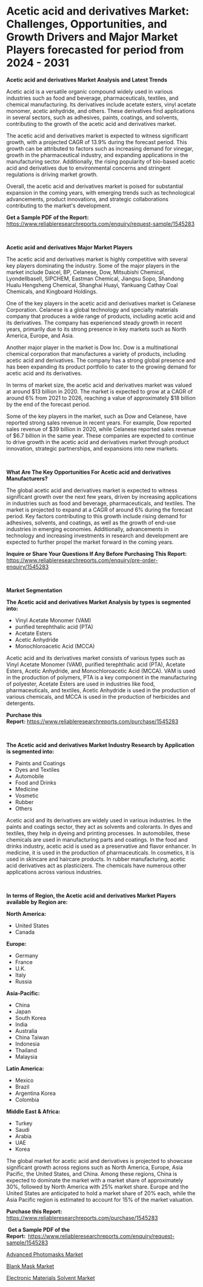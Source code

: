 <p><h1>Acetic acid and derivatives Market: Challenges, Opportunities, and Growth Drivers and Major Market Players forecasted for period from 2024 - 2031</h1></p><p><strong>Acetic acid and derivatives Market Analysis and Latest Trends</strong></p>
<p><p>Acetic acid is a versatile organic compound widely used in various industries such as food and beverage, pharmaceuticals, textiles, and chemical manufacturing. Its derivatives include acetate esters, vinyl acetate monomer, acetic anhydride, and others. These derivatives find applications in several sectors, such as adhesives, paints, coatings, and solvents, contributing to the growth of the acetic acid and derivatives market.</p><p>The acetic acid and derivatives market is expected to witness significant growth, with a projected CAGR of 13.9% during the forecast period. This growth can be attributed to factors such as increasing demand for vinegar, growth in the pharmaceutical industry, and expanding applications in the manufacturing sector. Additionally, the rising popularity of bio-based acetic acid and derivatives due to environmental concerns and stringent regulations is driving market growth.</p><p>Overall, the acetic acid and derivatives market is poised for substantial expansion in the coming years, with emerging trends such as technological advancements, product innovations, and strategic collaborations contributing to the market's development.</p></p>
<p><strong>Get a Sample PDF of the Report:&nbsp;</strong> <a href="https://www.reliableresearchreports.com/enquiry/request-sample/1545283">https://www.reliableresearchreports.com/enquiry/request-sample/1545283</a></p>
<p>&nbsp;</p>
<p><strong>Acetic acid and derivatives Major Market Players</strong></p>
<p><p>The acetic acid and derivatives market is highly competitive with several key players dominating the industry. Some of the major players in the market include Daicel, BP, Celanese, Dow, Mitsubishi Chemical, Lyondellbasell, SIPCHEM, Eastman Chemical, Jiangsu Sopo, Shandong Hualu Hengsheng Chemical, Shanghai Huayi, Yankuang Cathay Coal Chemicals, and Kingboard Holdings.</p><p>One of the key players in the acetic acid and derivatives market is Celanese Corporation. Celanese is a global technology and specialty materials company that produces a wide range of products, including acetic acid and its derivatives. The company has experienced steady growth in recent years, primarily due to its strong presence in key markets such as North America, Europe, and Asia.</p><p>Another major player in the market is Dow Inc. Dow is a multinational chemical corporation that manufactures a variety of products, including acetic acid and derivatives. The company has a strong global presence and has been expanding its product portfolio to cater to the growing demand for acetic acid and its derivatives.</p><p>In terms of market size, the acetic acid and derivatives market was valued at around $13 billion in 2020. The market is expected to grow at a CAGR of around 6% from 2021 to 2026, reaching a value of approximately $18 billion by the end of the forecast period.</p><p>Some of the key players in the market, such as Dow and Celanese, have reported strong sales revenue in recent years. For example, Dow reported sales revenue of $39 billion in 2020, while Celanese reported sales revenue of $6.7 billion in the same year. These companies are expected to continue to drive growth in the acetic acid and derivatives market through product innovation, strategic partnerships, and expansions into new markets.</p></p>
<p>&nbsp;</p>
<p><strong>What Are The Key Opportunities For Acetic acid and derivatives Manufacturers?</strong></p>
<p><p>The global acetic acid and derivatives market is expected to witness significant growth over the next few years, driven by increasing applications in industries such as food and beverage, pharmaceuticals, and textiles. The market is projected to expand at a CAGR of around 6% during the forecast period. Key factors contributing to this growth include rising demand for adhesives, solvents, and coatings, as well as the growth of end-use industries in emerging economies. Additionally, advancements in technology and increasing investments in research and development are expected to further propel the market forward in the coming years.</p></p>
<p><strong>Inquire or Share Your Questions If Any Before Purchasing This Report:</strong> <a href="https://www.reliableresearchreports.com/enquiry/pre-order-enquiry/1545283">https://www.reliableresearchreports.com/enquiry/pre-order-enquiry/1545283</a></p>
<p>&nbsp;</p>
<p><strong>Market Segmentation</strong></p>
<p><strong>The Acetic acid and derivatives Market Analysis by types is segmented into:</strong></p>
<p><ul><li>Vinyl Acetate Monomer (VAM)</li><li>purified terephthalic acid (PTA)</li><li>Acetate Esters</li><li>Acetic Anhydride</li><li>Monochloroacetic Acid (MCCA)</li></ul></p>
<p><p>Acetic acid and its derivatives market consists of various types such as Vinyl Acetate Monomer (VAM), purified terephthalic acid (PTA), Acetate Esters, Acetic Anhydride, and Monochloroacetic Acid (MCCA). VAM is used in the production of polymers, PTA is a key component in the manufacturing of polyester, Acetate Esters are used in industries like food, pharmaceuticals, and textiles, Acetic Anhydride is used in the production of various chemicals, and MCCA is used in the production of herbicides and detergents.</p></p>
<p><strong>Purchase this Report:&nbsp;</strong><a href="https://www.reliableresearchreports.com/purchase/1545283">https://www.reliableresearchreports.com/purchase/1545283</a></p>
<p>&nbsp;</p>
<p><strong>The Acetic acid and derivatives Market Industry Research by Application is segmented into:</strong></p>
<p><ul><li>Paints and Coatings</li><li>Dyes and Textiles</li><li>Automobile</li><li>Food and Drinks</li><li>Medicine</li><li>Vosmetic</li><li>Rubber</li><li>Others</li></ul></p>
<p><p>Acetic acid and its derivatives are widely used in various industries. In the paints and coatings sector, they act as solvents and colorants. In dyes and textiles, they help in dyeing and printing processes. In automobiles, these chemicals are used in manufacturing parts and coatings. In the food and drinks industry, acetic acid is used as a preservative and flavor enhancer. In medicine, it is used in the production of pharmaceuticals. In cosmetics, it is used in skincare and haircare products. In rubber manufacturing, acetic acid derivatives act as plasticizers. The chemicals have numerous other applications across various industries.</p></p>
<p>&nbsp;</p>
<p><strong>In terms of Region, the Acetic acid and derivatives Market Players available by Region are:</strong></p>
<p>
    <p> <strong> North America: </strong>
        <ul>
            <li>United States</li>
            <li>Canada</li>
        </ul>
        </p> 
    <p> <strong> Europe: </strong>
        <ul>
            <li>Germany</li>
            <li>France</li>
            <li>U.K.</li>
            <li>Italy</li>
            <li>Russia</li>
        </ul>
        </p> 
    <p> <strong> Asia-Pacific: </strong>
        <ul>
            <li>China</li>
            <li>Japan</li>
            <li>South Korea</li>
            <li>India</li>
            <li>Australia</li>
            <li>China Taiwan</li>
            <li>Indonesia</li>
            <li>Thailand</li>
            <li>Malaysia</li>
        </ul>
        </p> 
    <p> <strong> Latin America: </strong>
        <ul>
            <li>Mexico</li>
            <li>Brazil</li>
            <li>Argentina Korea</li>
            <li>Colombia</li>
        </ul>
        </p> 
    <p> <strong> Middle East & Africa: </strong>
        <ul>
            <li>Turkey</li>
            <li>Saudi</li>
            <li>Arabia</li>
            <li>UAE</li>
            <li>Korea</li>
        </ul>
    </p>
    </p>
<p><p>The global market for acetic acid and derivatives is projected to showcase significant growth across regions such as North America, Europe, Asia Pacific, the United States, and China. Among these regions, China is expected to dominate the market with a market share of approximately 30%, followed by North America with 25% market share. Europe and the United States are anticipated to hold a market share of 20% each, while the Asia Pacific region is estimated to account for 15% of the market valuation.</p></p>
<p><strong>Purchase this Report: </strong><a href="https://www.reliableresearchreports.com/purchase/1545283">https://www.reliableresearchreports.com/purchase/1545283</a></p>
<p>&nbsp;<strong>Get a Sample PDF of the Report:&nbsp;&nbsp;</strong><a href="https://www.reliableresearchreports.com/enquiry/request-sample/1545283">https://www.reliableresearchreports.com/enquiry/request-sample/1545283</a></p>
<p><strong></strong></p>
<p><p><a href="https://silk-columnist-571.notion.site/Advanced-Photomasks-Market-Size-and-Growth-Market-Segmentation-Regional-and-Country-Breakdowns-an-fb58f39c5f054fbba80de0863d8cf169">Advanced Photomasks Market</a></p><p><a href="https://cat-emmental-94b.notion.site/Blank-Mask-Market-Research-Report-The-Key-To-Successful-Business-Strategy-Forecasted-for-Period-fro-597827f479114bd38c37dd65b3c3648d">Blank Mask Market</a></p><p><a href="https://github.com/nicholepatriciadoylenwnrjr0/Market-Research-Report-List-1/blob/main/electronic-materials-solvent-market.md">Electronic Materials Solvent Market</a></p></p>